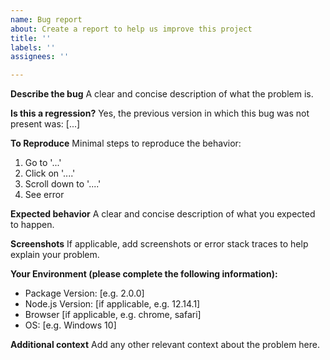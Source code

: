 ```yaml
---
name: Bug report
about: Create a report to help us improve this project
title: ''
labels: ''
assignees: ''

---
```


<!--*************************************************************************************************
To expedite issue processing please search open and closed issues before submitting a new one.
Existing issues often contain information about workarounds, resolution, or progress updates.
**************************************************************************************************-->

**Describe the bug**
A clear and concise description of what the problem is.

**Is this a regression?**
Yes, the previous version in which this bug was not present was: [...]

**To Reproduce**
Minimal steps to reproduce the behavior:

1. Go to '...'
2. Click on '....'
3. Scroll down to '....'
4. See error

**Expected behavior**
A clear and concise description of what you expected to happen.

**Screenshots**
If applicable, add screenshots or error stack traces to help explain your problem.

**Your Environment (please complete the following information):**

- Package Version: [e.g. 2.0.0]
- Node.js Version: [if applicable, e.g. 12.14.1]
- Browser [if applicable, e.g. chrome, safari]
- OS: [e.g. Windows 10]

**Additional context**
Add any other relevant context about the problem here.
